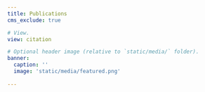 ```yaml
---
title: Publications
cms_exclude: true

# View.
view: citation

# Optional header image (relative to `static/media/` folder).
banner:
  caption: ''
  image: 'static/media/featured.png'
  
---
```

